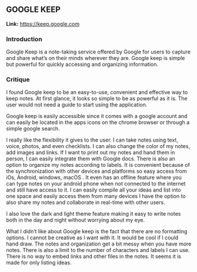 ## GOOGLE KEEP 

**Link:** https://keep.google.com

### Introduction

Google Keep is a note-taking service offered by Google for users to capture and share what’s on their minds wherever they are. Google keep is simple but powerful for quickly accessing and organizing information. 

### Critique
I found Google keep to be an easy-to-use, convenient and effective way to keep notes. At first glance, it looks so simple to be as powerful as it is. The user would not need a  guide to start using the application. 

Google keep is easily accessible since it comes with a google account and can easily be located in the apps icons on the chrome browser or through a simple google search.

I really like the flexibility it gives to the user. I can take notes using text, voice,  photos, and even checklists. I can also change the color of my notes, add images and links. If  I want to print out my notes and hand them in person, I can easily integrate them with Google docs. There is also an option to organize my notes according to labels. It is convenient because of the synchronization with other devices and platforms so easy access from iOs, Android, windows, macOS . It even has an offline feature where you can type notes on your android phone when not connected to the internet and still have access to it. I can easily compile all your ideas and list into one space and easily access them from many devices
I have the option to also share my notes and collaborate in real-time with other users. 

I also love the dark and light theme feature making it easy to write notes both in the day and night without worrying about my eye. 

What I didn’t like about Google keep is the fact that there are no formatting options. I cannot be creative as I want with it. It would be cool if I could hand draw. The notes and organization get a bit messy when you have more notes. There is also a limit to the number of characters and labels I can use.  There is no way to embed links and other files in the notes. It seems it is made for only listing ideas. 


